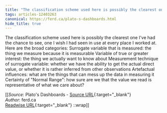 ```yaml
---
title: "The classification scheme used here is possibly the clearest one ..."
tags: articles-12403263
canonical: https://ferd.ca/plato-s-dashboards.html
hide_title: true
---
```


The classification scheme used here is possibly the clearest one I've had the chance to see, one I wish I had seen in use at every place I worked at. Here are the broad categories:
Surrogate variable that is measured: the thing we measure because it is measurable
Variable of true or greater interest: the thing we actually want to know about
Measurement technique of surrogate variable: whether we have the ability to get the actual direct value, or whether it is rather inferred from other observations
Artefactual influences: what are the things that can mess up the data in measuring it
Certainty of "Normal Range": how sure are we that the value we read is representative of what we care about?


[[_Source_: Plato's Dashboards - [Source URL](https://ferd.ca/plato-s-dashboards.html){:target="_blank"}<br>
_Author_: ferd.ca<br>
[Readwise URL](https://readwise.io/open/261162624){:target="_blank"}
::wrap]]